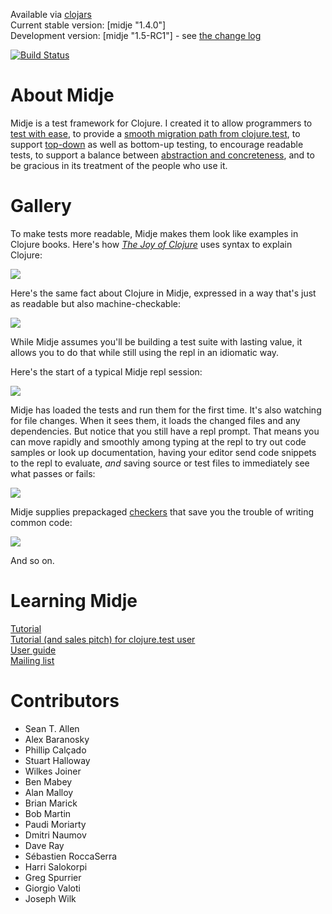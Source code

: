 Available via [clojars](http://clojars.org/search?q=midje)   
Current stable version: [midje "1.4.0"]        
Development version: [midje "1.5-RC1"]  - see [ the change log](https://github.com/marick/Midje/wiki/What%27s-new-in-midje-1.5)

[![Build Status](https://travis-ci.org/marick/Midje.png?branch=master)](https://travis-ci.org/marick/Midje)

About Midje
=======================

Midje is a test framework for Clojure. I created it to allow
programmers to [test with
ease](http://exampler.com/ease-and-joy.html), 
to provide a [smooth migration path from
clojure.test](https://github.com/marick/Midje/wiki/A-tutorial-introduction-for-Clojure.test-users),
to support [top-down](https://github.com/marick/Midje/wiki/The-idea-behind-top-down-development) as well as bottom-up testing,
to encourage readable tests,
to support a balance between [abstraction and
concreteness](https://github.com/marick/Midje/wiki/Metaconstants),
and to be gracious in its treatment of the people who use it.

Gallery
=======================

To make tests more readable, Midje makes them look like
examples in Clojure books. Here's how  *[The Joy of
Clojure](http://www.amazon.com/The-Joy-Clojure-Thinking-Way/dp/1935182641)*
uses syntax to explain Clojure:

![](https://raw.github.com/marick/midje-clojure-test-tutorial/master/images/other/truthy.jpg)

Here's the same fact about Clojure in Midje, expressed in a
way that's just as readable but also machine-checkable:

![](https://raw.github.com/marick/midje-clojure-test-tutorial/master/images/other/truthy-fact.jpg)

While Midje assumes you'll be building a test suite with
lasting value, it allows you to do that while still using
the repl in an idiomatic way. 

Here's the start of a typical Midje repl session:

![](https://raw.github.com/marick/midje-clojure-test-tutorial/master/images/plain/3.jpg)

Midje has loaded the tests and run them for the first time.
It's also watching for file changes. When it sees them, it
loads the changed files and any dependencies. But notice
that you still have a repl prompt. That means you can move
rapidly and smoothly among  typing at the repl to try out code samples or look up
documentation, having your editor send code snippets to the
repl to evaluate, *and* saving source or test files to
immediately see what passes or fails:

![](https://raw.github.com/marick/midje-clojure-test-tutorial/master/images/plain/5.jpg)

Midje supplies prepackaged
[checkers](https://github.com/marick/Midje/wiki/Checkers)
that save you the trouble of writing common code:

![](https://raw.github.com/marick/midje-clojure-test-tutorial/master/images/other/checkers.jpg)

And so on.

Learning Midje
=======================

[Tutorial](https://github.com/marick/Midje/wiki/A-tutorial-introduction)      
[Tutorial (and sales pitch) for clojure.test user](https://github.com/marick/Midje/wiki/A-tutorial-introduction-for-Clojure.test-users)    
[User guide](https://github.com/marick/Midje/wiki)    
[Mailing list](http://groups.google.com/group/midje)

Contributors
==============
* Sean T. Allen
* Alex Baranosky
* Phillip Calçado
* Stuart Halloway
* Wilkes Joiner
* Ben Mabey
* Alan Malloy
* Brian Marick
* Bob Martin
* Paudi Moriarty
* Dmitri Naumov
* Dave Ray
* Sébastien RoccaSerra
* Harri Salokorpi
* Greg Spurrier
* Giorgio Valoti
* Joseph Wilk
